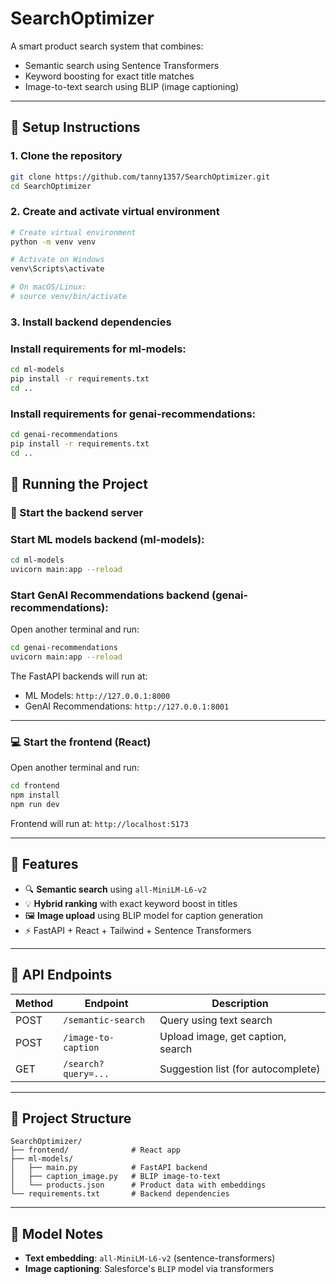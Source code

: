 # SearchOptimizer

A smart product search system that combines:
- Semantic search using Sentence Transformers
- Keyword boosting for exact title matches
- Image-to-text search using BLIP (image captioning)

---

## 🔧 Setup Instructions

### 1. Clone the repository

```bash
git clone https://github.com/tanny1357/SearchOptimizer.git
cd SearchOptimizer
```

### 2. Create and activate virtual environment

```bash
# Create virtual environment
python -m venv venv

# Activate on Windows
venv\Scripts\activate

# On macOS/Linux:
# source venv/bin/activate
```

### 3. Install backend dependencies

### Install requirements for ml-models:

```bash
cd ml-models
pip install -r requirements.txt
cd ..
```

### Install requirements for genai-recommendations:

```bash
cd genai-recommendations
pip install -r requirements.txt
cd ..
```  

## 🚀 Running the Project

### 🧠 Start the backend server

### Start ML models backend (ml-models):

```bash
cd ml-models
uvicorn main:app --reload
```

### Start GenAI Recommendations backend (genai-recommendations):

Open another terminal and run:

```bash
cd genai-recommendations
uvicorn main:app --reload
```

The FastAPI backends will run at:
- ML Models: `http://127.0.0.1:8000`
- GenAI Recommendations: `http://127.0.0.1:8001`

---

### 💻 Start the frontend (React)

Open another terminal and run:

```bash
cd frontend
npm install
npm run dev
```

Frontend will run at: `http://localhost:5173`

---

## 📸 Features

- 🔍 **Semantic search** using `all-MiniLM-L6-v2`
- 💡 **Hybrid ranking** with exact keyword boost in titles
- 🖼️ **Image upload** using BLIP model for caption generation
- ⚡ FastAPI + React + Tailwind + Sentence Transformers

---

## 🔗 API Endpoints

| Method | Endpoint              | Description                     |
|--------|------------------------|---------------------------------|
| POST   | `/semantic-search`     | Query using text search         |
| POST   | `/image-to-caption`    | Upload image, get caption, search |
| GET    | `/search?query=...`    | Suggestion list (for autocomplete) |

---

## 📁 Project Structure

```
SearchOptimizer/
├── frontend/              # React app
├── ml-models/
│   ├── main.py            # FastAPI backend
│   ├── caption_image.py   # BLIP image-to-text
│   └── products.json      # Product data with embeddings
└── requirements.txt       # Backend dependencies
```

---

## 🧠 Model Notes

- **Text embedding**: `all-MiniLM-L6-v2` (sentence-transformers)
- **Image captioning**: Salesforce's `BLIP` model via transformers
